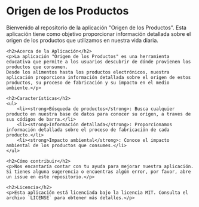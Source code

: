 <!DOCTYPE html>
<html>
<body>
    <h1>Origen de los Productos</h1>
    <p>Bienvenido al repositorio de la aplicación "Origen de los Productos". Esta aplicación tiene como objetivo proporcionar información detallada sobre el origen de los productos que utilizamos en nuestra vida diaria.</p>

    <h2>Acerca de la Aplicación</h2>
    <p>La aplicación "Origen de los Productos" es una herramienta educativa que permite a los usuarios descubrir de dónde provienen los productos que consumen.
    Desde los alimentos hasta los productos electrónicos, nuestra aplicación proporciona información detallada sobre el origen de estos productos, su proceso de fabricación y su impacto en el medio ambiente.</p>

    <h2>Características</h2>
    <ul>
        <li><strong>Búsqueda de productos</strong>: Busca cualquier producto en nuestra base de datos para conocer su origen, a traves de sus códigos de barra.</li>
        <li><strong>Información detallada</strong>: Proporcionamos información detallada sobre el proceso de fabricación de cada producto.</li>
        <li><strong>Impacto ambiental</strong>: Conoce el impacto ambiental de los productos que consumes.</li>
    </ul>

    <h2>Cómo contribuir</h2>
    <p>Nos encantaría contar con tu ayuda para mejorar nuestra aplicación.
    Si tienes alguna sugerencia o encuentras algún error, por favor, abre un issue en este repositorio.</p>

    <h2>Licencia</h2>
    <p>Esta aplicación está licenciada bajo la licencia MIT. Consulta el archivo `LICENSE` para obtener más detalles.</p>
</body>
</html>

